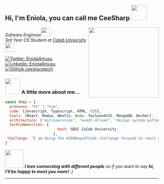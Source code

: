 <h2> Hi, I'm Eniola, you can call me CeeSharp <img src="https://media.giphy.com/media/mGcNjsfWAjY5AEZNw6/giphy.gif" width="50"></h2>
<img align='right' src="https://media.giphy.com/media/ieyl9zmCjO4b4t6qoY/giphy.gif" width="230">
<p><em>Sofware Engineer<a href="http://www.unb.br"></a><img src="https://media.giphy.com/media/fYSnHlufseco8Fh93Z/giphy.gif" width="30"></br>3rd Year CS Student at <a href="https://www.calebuniversity.edu.ng/">Caleb University</a><img src="https://media.giphy.com/media/WUlplcMpOCEmTGBtBW/giphy.gif" width="30"> 
</em></p>

[![Twitter: EniolaAmusu](https://img.shields.io/twitter/follow/ThaiiBraga?style=social)](https://x.com/officialennygee)
[![Linkedin: EniolaAmusu](https://img.shields.io/badge/-thaianebraga-blue?style=flat-square&logo=Linkedin&logoColor=white&link=https://www.linkedin.com/in/eniolamusu/)](https://www.linkedin.com/in/eniolamusu/)
[![GitHub ceesharptech](https://img.shields.io/github/followers/thaiane?label=follow&style=social)](https://github.com/ceesharptech/)


### <img src="https://media.giphy.com/media/VgCDAzcKvsR6OM0uWg/giphy.gif" width="50"> A little more about me...  

```javascript
const thai = {
  pronouns: "he" | "him",
  code: [Javascript, Typescript, HTML, CSS],
  tools: [React, Redux, NextJs, Node, TailwindCSS, MongoDB, Docker],
  architecture: ["microservices", "event-driven", "design system pattern"],
  techCommunities: {
                        host: GDSC Caleb University
                      },
 challenge: "I am doing the #100DaysOfCode challenge focused on react and typescript"
}
```

<img src="https://media.giphy.com/media/LnQjpWaON8nhr21vNW/giphy.gif" width="60"> <em><b>I love connecting with different people</b> so if you want to say <b>hi, I'll be happy to meet you more!</b> :)</em>

---
